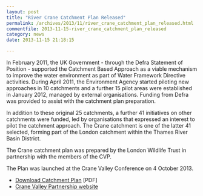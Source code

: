 ```yaml
---
layout: post
title: "River Crane Catchment Plan Released"
permalink: /archives/2013/11/river_crane_catchment_plan_released.html
commentfile: 2013-11-15-river_crane_catchment_plan_released
category: news
date: 2013-11-15 21:18:15

---
```


In February 2011, the UK Government - through the Defra Statement of Position - supported the Catchment Based Approach as a viable mechanism to improve the water environment as part of Water Framework Directive activities. During April 2011, the Environment Agency started piloting new approaches in 10 catchments and a further 15 pilot areas were established in January 2012, managed by external organisations. Funding from Defra was provided to assist with the catchment plan preparation.

In addition to these original 25 catchments, a further 41 initiatives on other catchments were funded, led by organisations that expressed an interest to pilot the catchment approach. The Crane catchment is one of the latter 41 selected, forming part of the London catchment within the Thames River Basin District.

The Crane catchment plan was prepared by the London Wildlife Trust in partnership with the members of the CVP.

The Plan was launched at the Crane Valley Conference on 4 October 2013.

-   [Download Catchment Plan](http://cranevalley.org.uk/symphony/extension/richtext_redactor/getfile/?name=95f5d06c0a49bd28015f645289047532.pdf) \[PDF\]
-   [Crane Valley Partnership website](http://cranevalley.org.uk/)
